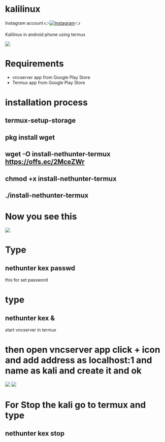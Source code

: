 # kalilinux

Instagram account
👉[![Instagram  ](https://img.shields.io/badge/INSTAGRAM-FOLLOW-red?style=for-the-badge&logo=instagram)](https://www.instagram.com/shubhamg0sai)👈

Kalilinux in android phone using termux

![ ](https://raw.githubusercontent.com/ShuBhamg0sain/kalilinux/main/images%20(1).jpeg)

# Requirements
*  vncserver app from Google Play Store
* Termux app from Google Play Store
# installation process

## termux-setup-storage

## pkg install wget

## wget -O install-nethunter-termux https://offs.ec/2MceZWr

## chmod +x install-nethunter-termux

## ./install-nethunter-termux

# Now you see this 

![ ](https://raw.githubusercontent.com/shubhamg0sai/kalilinux/main/images.png)

# Type 
## nethunter kex passwd
this for set password

# type 
 ## nethunter kex &    
 start vncserver in termux
# then open vncserver app click + icon and add address as localhost:1 and name as kali and create it and ok

![ ](https://raw.githubusercontent.com/shubhamg0sai/kalilinux/main/Screenshot_20190805-221720.png)
![ ](https://raw.githubusercontent.com/shubhamg0sai/kalilinux/main/images.jpeg)
# For Stop the kali go to termux and type 
## nethunter kex stop
